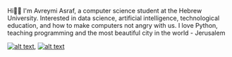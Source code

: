 Hi👋👋 I'm Avreymi Asraf, a computer science student at the Hebrew University. 
Interested in data science, artificial intelligence, technological education, and how to make computers not angry with us.
I love Python, teaching programming and the most beautiful city in the world - Jerusalem


[![alt text][image]][hyperlink], [![alt text][imageT]][hyperlinkT]

[hyperlink]: https://www.facebook.com/profile.php?id=100007385987790
[image]:https://user-images.githubusercontent.com/59847752/201493763-c6ce30dc-f4d8-41ee-97bd-030dfa206037.jpg
(An annoying social network)




[hyperlinkT]: https://twitter.com/avizmzm1
[imageT]: https://user-images.githubusercontent.com/59847752/201493978-5aa23172-0eb4-43bc-9531-c12d65130755.jpg
(It's more fun here)
